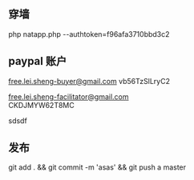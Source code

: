 ## 穿墙

php natapp.php --authtoken=f96afa3710bbd3c2

## paypal 账户

free.lei.sheng-buyer@gmail.com
vb56TzSlLryC2

free.lei.sheng-facilitator@gmail.com  
CKDJMYW62T8MC

sdsdf

## 发布

git add . && git commit -m 'asas' && git push a master
